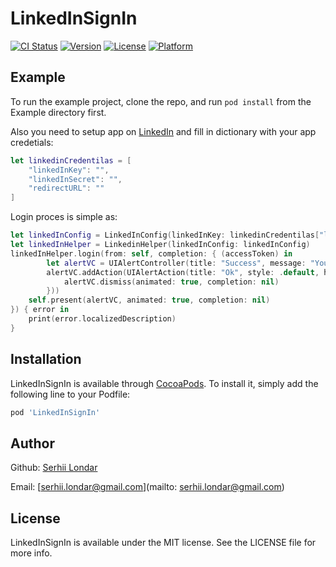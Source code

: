 # LinkedInSignIn

[![CI Status](http://img.shields.io/travis/serhii.londar/LinkedInSignIn.svg?style=flat)](https://travis-ci.org/serhii.londar/LinkedInSignIn)
[![Version](https://img.shields.io/cocoapods/v/LinkedInSignIn.svg?style=flat)](http://cocoapods.org/pods/LinkedInSignIn)
[![License](https://img.shields.io/cocoapods/l/LinkedInSignIn.svg?style=flat)](http://cocoapods.org/pods/LinkedInSignIn)
[![Platform](https://img.shields.io/cocoapods/p/LinkedInSignIn.svg?style=flat)](http://cocoapods.org/pods/LinkedInSignIn)

## Example

To run the example project, clone the repo, and run `pod install` from the Example directory first.

Also you need to setup app on [LinkedIn](https://www.linkedin.com/developer/apps) and fill in dictionary with your app credetials:

```swift
let linkedinCredentilas = [
    "linkedInKey": "",
    "linkedInSecret": "",
    "redirectURL": ""
]

```

Login proces is simple as:

```swift
let linkedInConfig = LinkedInConfig(linkedInKey: linkedinCredentilas["linkedInKey"]!, linkedInSecret: linkedinCredentilas["linkedInSecret"]!, redirectURL: linkedinCredentilas["redirectURL"]!)
let linkedInHelper = LinkedinHelper(linkedInConfig: linkedInConfig)
linkedInHelper.login(from: self, completion: { (accessToken) in
        let alertVC = UIAlertController(title: "Success", message: "Your access token is : \(accessToken)!", preferredStyle: .alert)
        alertVC.addAction(UIAlertAction(title: "Ok", style: .default, handler: { _ in
            alertVC.dismiss(animated: true, completion: nil)
        }))
    self.present(alertVC, animated: true, completion: nil)
}) { error in
    print(error.localizedDescription)
}
```


<!--## Requirements
-->


## Installation

LinkedInSignIn is available through [CocoaPods](http://cocoapods.org). To install
it, simply add the following line to your Podfile:

```ruby
pod 'LinkedInSignIn'
```

## Author

Github: [Serhii Londar](https://github.com/serhii-londar)

Email: [serhii.londar@gmail.com](mailto: serhii.londar@gmail.com)

## License

LinkedInSignIn is available under the MIT license. See the LICENSE file for more info.
